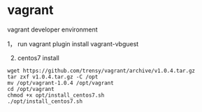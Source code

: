 # vagrant
vagrant  developer environment

1， run vagrant plugin install vagrant-vbguest

2. centos7 install

```shell
wget https://github.com/trensy/vagrant/archive/v1.0.4.tar.gz
tar zxf v1.0.4.tar.gz -C /opt
mv /opt/vagrant-1.0.4 /opt/vagrant
cd /opt/vagrant
chmod +x opt/install_centos7.sh
./opt/install_centos7.sh
```
